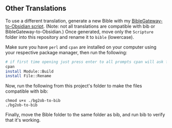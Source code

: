 ## Other Translations

To use a different translation, generate a new Bible with my [BibleGateway-to-Obsidian script](https://github.com/prestonharberts/biblegateway-to-obsidian). (Note: not all translations are compatible with bib or BibleGateway-to-Obsidian.) Once generated, move only the `Scripture` folder into this repository and rename it to `bible` (lowercase).

Make sure you have `perl` and `cpan` are installed on your computer using your respective package manager, then run the following:

```bash
# if first time opening just press enter to all prompts cpan will ask for
cpan
install Module::Build
install File::Rename
```

Now, run the following from this project's folder to make the files compatible with bib:

```
chmod u+x ./bg2ob-to-bib
./bg2ob-to-bib
```

Finally, move the Bible folder to the same folder as bib, and run bib to verify that it's working.
